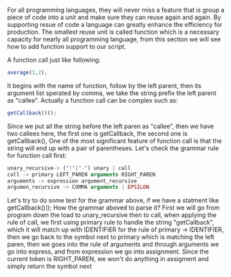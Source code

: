 For all programming languages, they will never miss a feature that is group a piece of code into a unit and make sure they can reuse again and again. By supporting resue of code a language can greatly enhance
the efficiency for production. The smallest reuse unit is called function which is a necessary capacity for nearly all programming language, from this section we will see how to add function support to our
script.

A function call just like following:

```js
average(1,2);
```
It begins with the name of function, follow by the left parent, then its argument list sperated by comma, we take the string prefix the left parent as "callee". Actually a function call can be complex such as:
```js
getCallback()();
```
Since we put all the string before the left paren as "callee", then we have two callees here, the first one is getCallback, the second one is getCallback(), One of the most significant feature of function call
is that the string will end up with a pair of parentheses. Let's check the grammar rule for function call first:

```js
unary_recursive-> ("!"|"-") unary | call
call -> primary LEFT_PAREN arguments RIGHT_PAREN
arguemnts -> expression argument_recursive
argumen_recursive -> COMMA arguments | EPSILON
```

Let's try to do some test for the grammar above, if we have a statment like getCallback()(); How the grammar aboved to parse it?  First we will go from program down the load to unary_recursive then to call,
when applying the rule of call, we first using primary rule to handle the string "getCallback", which it will match up with IDENTIFIER for the rule of primary -> IDENTIFIER, then we go back to the symbol next
to primary which is matching the left paren, then we goes into the rule of arguments and through arguments we go into express, and from expression we go into assignment. Since the current token is RIGHT_PAREN,
we won't do anything in assigment and simply return the symbol next 

